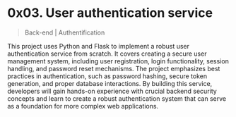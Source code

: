 0x03. User authentication service
===================================

> Back-end | Authentification

This project uses Python and Flask to implement a robust user authentication service from scratch. It covers creating a secure user management system, including user registration, login functionality, session handling, and password reset mechanisms. The project emphasizes best practices in authentication, such as password hashing, secure token generation, and proper database interactions. By building this service, developers will gain hands-on experience with crucial backend security concepts and learn to create a robust authentication system that can serve as a foundation for more complex web applications.